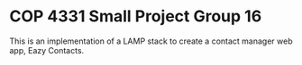 # COP 4331 Small Project Group 16
This is an implementation of a LAMP stack to create a contact manager web app, Eazy Contacts.
